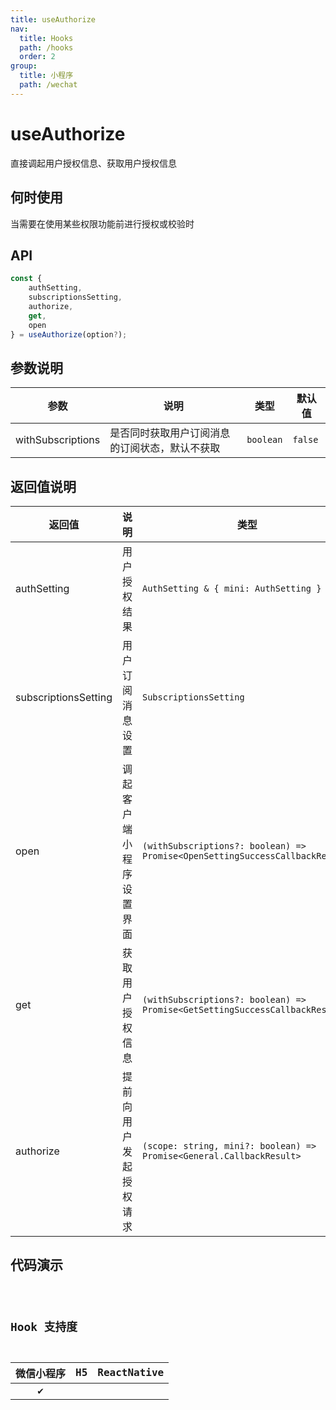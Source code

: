 ```yaml
---
title: useAuthorize
nav:
  title: Hooks
  path: /hooks
  order: 2
group:
  title: 小程序
  path: /wechat
---
```


# useAuthorize

直接调起用户授权信息、获取用户授权信息

## 何时使用

当需要在使用某些权限功能前进行授权或校验时

## API

```ts
const {
    authSetting,
    subscriptionsSetting,
    authorize,
    get,
    open
} = useAuthorize(option?);
```

## 参数说明

| 参数              | 说明                                           | 类型      | 默认值  |
| ----------------- | ---------------------------------------------- | --------- | ------- |
| withSubscriptions | 是否同时获取用户订阅消息的订阅状态，默认不获取 | `boolean` | `false` |

## 返回值说明

| 返回值               | 说明                     | 类型                                                                         |
| -------------------- | ------------------------ | ---------------------------------------------------------------------------- |
| authSetting          | 用户授权结果             | `AuthSetting & { mini: AuthSetting }`                                        |
| subscriptionsSetting | 用户订阅消息设置         | `SubscriptionsSetting`                                                       |
| open                 | 调起客户端小程序设置界面 | `(withSubscriptions?: boolean) => Promise<OpenSettingSuccessCallbackResult>` |
| get                  | 获取用户授权信息         | `(withSubscriptions?: boolean) => Promise<GetSettingSuccessCallbackResult>`  |
| authorize            | 提前向用户发起授权请求   | `(scope: string, mini?: boolean) => Promise<General.CallbackResult>`         |

## 代码演示

<code src="useAuthorize/index" group="wechat" />

## Hook 支持度

| 微信小程序 | H5  | ReactNative |
| :--------: | :-: | :---------: |
|     ✔️     |     |             |
